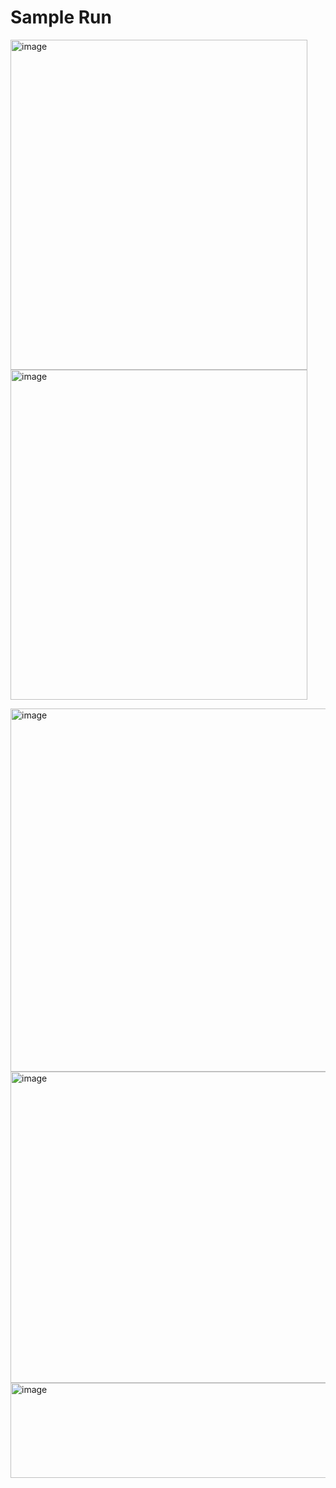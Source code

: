# Sample Run

<img width="475" height="528" alt="image" src="https://github.com/user-attachments/assets/6ba156e0-c6fd-4c94-9299-f7d6c055bed0" /><img width="475" height="528" alt="image" src="https://github.com/user-attachments/assets/a77dc6ed-06df-4bb9-be75-d1eff6c6e258" />

<img width="882" height="581" alt="image" src="https://github.com/user-attachments/assets/5d8d8751-d947-4681-aaae-445161a6f344" />

<img width="670" height="498" alt="image" src="https://github.com/user-attachments/assets/31278da4-46df-43a7-b2fd-116f531de89f" />

<img width="511" height="152" alt="image" src="https://github.com/user-attachments/assets/c255b810-dcf5-4973-95bc-106958eecd0d" />

